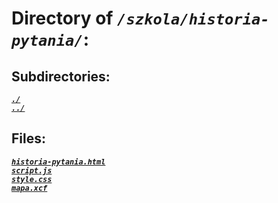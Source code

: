 # Directory of *`/szkola/historia-pytania/`*:
## Subdirectories:
[***`./`***](./)\
[***`../`***](../)
## Files:
[***`historia-pytania.html`***](historia-pytania.html)\
[***`script.js`***](script.js)\
[***`style.css`***](style.css)\
[***`mapa.xcf`***](mapa.xcf)
